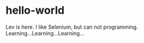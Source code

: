 # hello-world
Lev is here. I like Selenium, but can not programming.
Learning...Learning...Learning...
